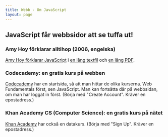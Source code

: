 ```yaml
---
title: Webb - Om JavaScript
layout: page
---
```


## JavaScript får webbsidor att se tuffa ut!

### Amy Hoy förklarar alltihop (2006, engelska)

[Amy Hoy förklarar JavaScript](http://slash7.com/2006/07/26/javascript-boot-camp-tutorial/) i [en lång textfil](http://amyhoy-presentations.s3.amazonaws.com/javascriptbootcamp.js) och [en lång PDF](http://amyhoy-presentations.s3.amazonaws.com/javascriptbootcamp.pdf.zip).

### Codecademy: en gratis kurs på webben

[Codecademy](http://www.codecademy.com/learn) har en startsida, så att man
hittar de olika kurserna. Web Fundamentals först, sen JavaScript. Man kan
fortsätta där på webbsidan, om man har loggat in först. (Börja med "Create Account".
Kräver en epostadress.)

### Khan Academy CS (Computer Science): en gratis kurs på nätet

[Khan Academy](https://www.khanacademy.org/cs) har också en datakurs.
(Börja med "Sign Up". Kräver en epostadress.)